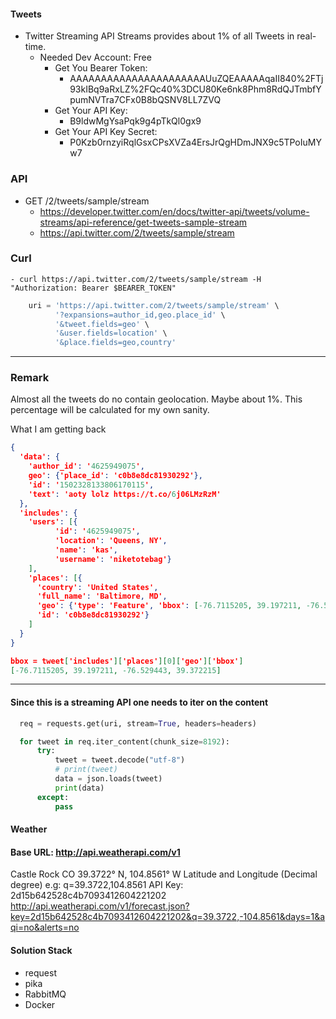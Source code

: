 #### Tweets
- Twitter Streaming API Streams provides about 1% of all Tweets in real-time.
  - Needed Dev Account: Free
    - Get You Bearer Token: 
      - AAAAAAAAAAAAAAAAAAAAAAUuZQEAAAAAqaII840%2FTj93kIBq9aRxLZ%2FQc40%3DCU80Ke6nk8Phm8RdQJTmbfYpumNVTra7CFx0B8bQSNV8LL7ZVQ
    - Get Your API Key: 
      - B9ldwMgYsaPqk9g4pTkQl0gx9 
    - Get Your API Key Secret: 
      - P0Kzb0rnzyiRqlGsxCPsXVZa4ErsJrQgHDmJNX9c5TPoIuMYw7

### API
  - GET /2/tweets/sample/stream
    - https://developer.twitter.com/en/docs/twitter-api/tweets/volume-streams/api-reference/get-tweets-sample-stream
    - https://api.twitter.com/2/tweets/sample/stream

### Curl
    - curl https://api.twitter.com/2/tweets/sample/stream -H "Authorization: Bearer $BEARER_TOKEN"
```python
    uri = 'https://api.twitter.com/2/tweets/sample/stream' \
          '?expansions=author_id,geo.place_id' \
          '&tweet.fields=geo' \
          '&user.fields=location' \
          '&place.fields=geo,country'
```

---
### Remark

Almost all the tweets do no contain geolocation. Maybe about 1%. This percentage will be calculated for my 
own sanity.

What I am getting back

```json
{
  'data': {
    'author_id': '4625949075', 
    geo': {'place_id': 'c0b8e8dc81930292'}, 
    'id': '1502328133806170115', 
    'text': 'aoty lolz https://t.co/6j06LMzRzM'
  }, 
  'includes': {
    'users': [{
          'id': '4625949075', 
          'location': 'Queens, NY', 
          'name': 'kas', 
          'username': 'niketotebag'}
    ], 
    'places': [{
      'country': 'United States', 
      'full_name': 'Baltimore, MD', 
      'geo': {'type': 'Feature', 'bbox': [-76.7115205, 39.197211, -76.529443, 39.372215], 'properties': {}}, 
      'id': 'c0b8e8dc81930292'}
    ]
  }
}

bbox = tweet['includes']['places'][0]['geo']['bbox']
[-76.7115205, 39.197211, -76.529443, 39.372215]
```

---

#### Since this is a streaming API one needs to iter on the content
```python
  req = requests.get(uri, stream=True, headers=headers)

  for tweet in req.iter_content(chunk_size=8192):
      try:
          tweet = tweet.decode("utf-8")
          # print(tweet)
          data = json.loads(tweet)
          print(data)
      except:
          pass

```

#### Weather
#### Base URL: http://api.weatherapi.com/v1
Castle Rock CO 39.3722° N, 104.8561° W
Latitude and Longitude (Decimal degree) e.g: q=39.3722,104.8561
API Key: 2d15b642528c4b7093412604221202
http://api.weatherapi.com/v1/forecast.json?key=2d15b642528c4b7093412604221202&q=39.3722,-104.8561&days=1&aqi=no&alerts=no


#### Solution Stack
- request
- pika
- RabbitMQ
- Docker

